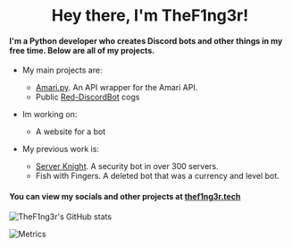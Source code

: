 <h1 align="center">Hey there, I'm TheF1ng3r!</h1>

#### I'm a Python developer who creates Discord bots and other things in my free time. Below are all of my projects.</h4>

- My main projects are:
  - [Amari.py](https://github.com/TheF1ng3r/amari.py). An API wrapper for the Amari API.
  - Public [Red-DiscordBot](https://github.com/Cog-Creators/Red-DiscordBot) cogs

- Im working on:
  - A website for a bot

- My previous work is:
  - [Server Knight](https://discord.com/oauth2/authorize?client_id=801424420605263902&permissions=8&scope=bot). A security bot in over 300 servers.
  - Fish with Fingers. A deleted bot that was a currency and level bot.

#### You can view my socials and other projects at [thef1ng3r.tech](https://thef1ng3r.tech)

![TheF1ng3r's GitHub stats](https://github-readme-stats.vercel.app/api?username=thef1ng3r&count_private=true&theme=chartreuse-dark)

![Metrics](https://metrics.lecoq.io/TheF1ng3r?template=classic&lines=1&languages=1&isocalendar=1&isocalendar.duration=half-year&languages.limit=8&languages.sections=most-used&languages.colors=github&languages.threshold=0%25&languages.indepth=false&languages.categories=markup%2C%20programming&languages.recent.categories=markup%2C%20programming&languages.recent.load=300&languages.recent.days=14&config.timezone=America%2FToronto)
